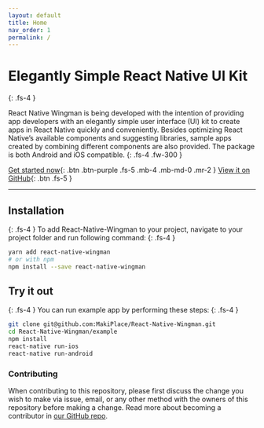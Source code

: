 ```yaml
---
layout: default
title: Home
nav_order: 1
permalink: /
---
```


# Elegantly Simple React Native UI Kit

{: .fs-4 }

React Native Wingman is being developed with the intention of providing app developers with an elegantly simple user interface (UI) kit to create apps in React Native quickly and conveniently. Besides optimizing React Native’s available components and suggesting libraries, sample apps created by combining different components are also provided. The package is both Android and iOS compatible.
{: .fs-4 .fw-300 }

[Get started now](#getting-started){: .btn .btn-purple .fs-5 .mb-4 .mb-md-0 .mr-2 } [View it on GitHub](https://github.com/MakiPlace/React-Native-Wingman){: .btn .fs-5 }

---

## Installation

{: .fs-4 }
To add React-Native-Wingman to your project, navigate to your project folder and run following command:
{: .fs-4 }

```bash
yarn add react-native-wingman
# or with npm
npm install --save react-native-wingman
```

## Try it out

{: .fs-4 }
You can run example app by performing these steps:
{: .fs-4 }

```bash
git clone git@github.com:MakiPlace/React-Native-Wingman.git
cd React-Native-Wingman/example
npm install
react-native run-ios
react-native run-android

```

### Contributing

When contributing to this repository, please first discuss the change you wish to make via issue,
email, or any other method with the owners of this repository before making a change. Read more about becoming a contributor in [our GitHub repo](https://github.com/MakiPlace/React-Native-Wingman).
